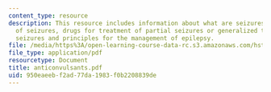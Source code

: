 ```yaml
---
content_type: resource
description: This resource includes information about what are seizures, classification
  of seizures, drugs for treatment of partial seizures or generalized tonic-clonic
  seizures and principles for the management of epilepsy.
file: /media/https%3A/open-learning-course-data-rc.s3.amazonaws.com/hst-151-principles-of-pharmacology-spring-2005/950eaeebf2ad77da1983f0b2208839de_anticonvulsants.pdf
file_type: application/pdf
resourcetype: Document
title: anticonvulsants.pdf
uid: 950eaeeb-f2ad-77da-1983-f0b2208839de
---
```


